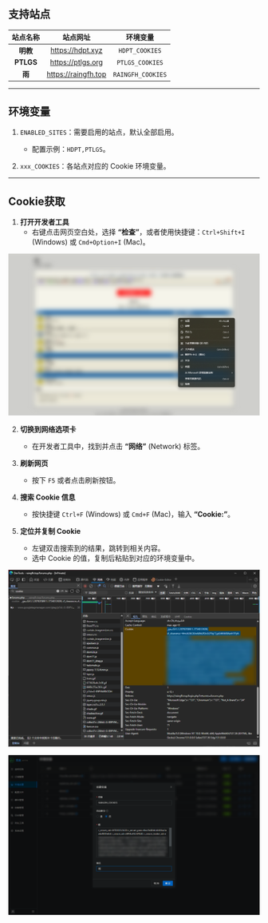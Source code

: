 ## 支持站点

| 站点名称  |      站点网址       |     环境变量      |
| :-------: | :-----------------: | :---------------: |
| **明教**  |  https://hdpt.xyz   |  `HDPT_COOKIES`   |
| **PTLGS** |  https://ptlgs.org  |  `PTLGS_COOKIES`  |
|  **雨**   | https://raingfh.top | `RAINGFH_COOKIES` |

---

## 环境变量

1. `ENABLED_SITES`：需要启用的站点，默认全部启用。
   - 配置示例：`HDPT,PTLGS`。

2. `xxx_COOKIES`：各站点对应的 Cookie 环境变量。

---

## Cookie获取

1. **打开开发者工具**
   - 右键点击网页空白处，选择 **“检查”**，或者使用快捷键：`Ctrl+Shift+I` (Windows) 或 `Cmd+Option+I` (Mac)。

![context-menu-inspect](assets/context-menu-inspect.png)

2. **切换到网络选项卡**
   - 在开发者工具中，找到并点击 **“网络”** (Network) 标签。

3. **刷新网页**
   - 按下 `F5` 或者点击刷新按钮。

4. **搜索 Cookie 信息**
   - 按快捷键 `Ctrl+F` (Windows) 或 `Cmd+F` (Mac)，输入 **“Cookie:”**。

5. **定位并复制 Cookie**
   - 左键双击搜索到的结果，跳转到相关内容。
   - 选中 Cookie 的值，复制后粘贴到对应的环境变量中。


![network-cookie-search](assets/network-cookie-search.png)

![qingLong_environment_variables](assets/qinglong_environment_variables.png)

